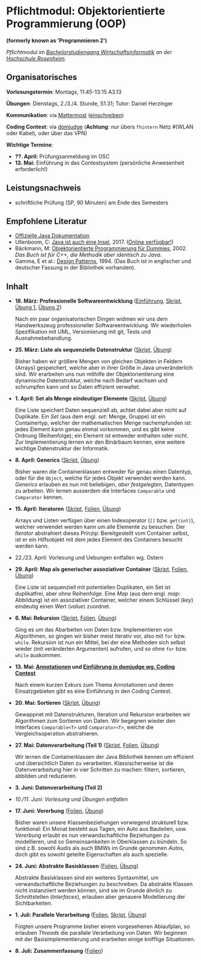 # Pflichtmodul: Objektorientierte Programmierung (OOP)

**(formerly known as 'Programmieren 2')**

_Pflichtmodul im [Bachelorstudiengang Wirtschaftsinformatik](https://www.th-rosenheim.de/technik/informatik-mathematik/wirtschaftsinformatik-bachelor/) an der [Hochschule Rosenheim](https://www.th-rosenheim.de)._

## Organisatorisches

**Vorlesungstermin**: Montags, 11:45-13:15 A3.13

**Übungen**: Dienstags, 2./3./4. Stunde, S1.31; Tutor: Daniel Herzinger

**Kommunikation**: via [Mattermost](https://inf-mattermost.th-rosenheim.de/wif-oop-ss19/channels/town-square) ([einschreiben](https://inf-mattermost.fh-rosenheim.de/signup_user_complete/?id=ptti4zza5fyqbg76jnz1jkjuia))

**Coding Contest**: via [domjudge](http://domjudge.inf.fh-#rosenheim.de) (**Achtung**: nur übers `fhintern` Netz #(WLAN oder Kabel), oder über das VPN)

**Wichtige Termine**:

- **??. April:** Prüfungsanmeldung im OSC
- **13. Mai:** Einführung in das Contestsystem (persönliche Anwesenheit erforderlich!)


## Leistungsnachweis

- schriftliche Prüfung (SP, 90 Minuten) am Ende des Semesters


## Empfohlene Literatur

- [Offizielle Java Dokumentation](https://docs.oracle.com/javase/9/)
- Ullenboom, C: [Java ist auch eine Insel](https://www.amazon.de/Java-auch-eine-Insel-Java-Entwickler/dp/3836258692/), 2017. ([Online verfügbar!](http://openbook.galileocomputing.de/javainsel))
- Bäckmann, M: [Objektorientierte Programmierung für Dummies](https://www.amazon.de/Objektorientierte-Programmierung-Dummies-Marcus-B%C3%A4ckmann/dp/3826629841/), 2002. _Das Buch ist für C++, die Methodik aber identisch zu Java._
- Gamma, E et al.: [Design Patterns](https://www.amazon.com/Design-Patterns-Object-Oriented-Addison-Wesley-Professional-ebook/dp/B000SEIBB8), 1994. (Das Buch ist in englischer und deutscher Fassung in der Bibliothek vorhanden).


## Inhalt
- **18. März: Professionelle Softwareentwicklung** ([Einführung](00-einfuehrung/), [Skript](01-professionelle-softwareentwicklung/), [Übung 1](https://github.com/hsro-wif-prg2/tutorial), [Übung 2](https://github.com/hsro-wif-prg2/example))

	Nach ein paar organisatorischen Dingen widmen wir uns dem Handwerkszeug professioneller Softwareentwicklung.
	Wir wiederholen Spezifikation mit UML, Versionierung mit git, Tests und Ausnahmebehandlung.

- **25. März: Liste als sequenzielle Datenstruktur** ([Skript](02-linked-list/), [Übung](https://github.com/hsro-wif-prg2/uebung01))

	Bisher haben wir größere Mengen von gleichen Objekten in Feldern (Arrays) gespeichert, welche aber in ihrer Größe in Java unveränderlich sind.
	Wir erarbeiten uns nun mithilfe der Objektorientierung eine dynamische Datenstruktur, welche nach Bedarf wachsen und schrumpfen kann und so Daten effizient verwaltet.

- **1. April: Set als Menge eindeutiger Elemente** ([Skript](/03-tree-set/), [Übung](https://github.com/hsro-wif-prg2/uebung02))

	Eine Liste speichert Daten sequenziell ab, achtet dabei aber nicht auf Duplikate.
	Ein _Set_ (aus dem engl. _set:_ Menge, Gruppe) ist ein Containertyp, welcher der mathematischen Menge nachempfunden ist: jedes Element kann genau einmal vorkommen, und es gibt keine Ordnung (Reihenfolge); ein Element ist entweder enthalten oder nicht.
	Zur Implementierung lernen wir den Binärbaum kennen, eine weitere wichtige Datenstruktur der Informatik.

- **8. April: Generics** ([Skript](/04-generics/), [Übung](https://github.com/hsro-wif-prg2/uebung03))

	Bisher waren die Containerklassen entweder für genau einen Datentyp, oder für die `Object`, welche für jedes Objekt verwendet werden kann.
	_Generics_ erlauben es nun mit beliebigen, _aber festgelegten,_ Datentypen zu arbeiten.
	Wir lernen ausserdem die Interfaces `Comparable` und `Comparator` kennen.

- **15. April: Iteratoren** ([Skript](/05-iterator/), [Folien](/05-iterator/slides/), [Übung](https://github.com/hsro-wif-prg2/uebung04))

	Arrays und Listen verfügen über einen Indexoperator (`[]` bzw. `get(int)`), welcher verwendet werden kann um alle Elemente zu besuchen.
	Der _Iterator_ abstrahiert dieses Prinzip: Bereitgestellt vom Container selbst, ist er ein Hilfsobjekt mit dem jedes Element des Containers besucht werden kann.

- 22./23. April: Vorlesung und Uebungen entfallen wg. Ostern

- **29. April: Map als generischer assoziativer Container** ([Skript](/06-map/), [Folien](/06-map/slides/), [Übung](https://github.com/hsro-wif-prg2/uebung05))

	Eine Liste ist sequenziell mit potentiellen Duplikaten, ein Set ist duplikatfrei, aber ohne Reihenfolge.
	Eine _Map_ (aus dem engl. _map_: Abbildung) ist ein assoziativer Container, welcher einem Schlüssel (_key_) eindeutig einen Wert (_value_) zuordnet.

- **6. Mai: Rekursion** ([Skript](/07-rekursion/), [Folien](/07-rekursion/slides/), [Übung](https://github.com/hsro-wif-prg2/uebung06))

	Ging es um das Abarbeiten von Daten bzw. Implementieren von Algorithmen, so gingen wir bisher meist iterativ vor, also mit `for` bzw. `while`.
	Rekursion ist nun ein Mittel, bei der eine Methoden sich selbst wieder (mit veränderten Argumenten) aufrufen, und so ohne `for` bzw. `while` auskommen.

- **13. Mai: [Annotationen](/08-annotationen/slides/) und [Einführung in domjudge wg. Coding Contest](/psta/slides/)**

	Nach einem kurzen Exkurs zum Thema Annotationen und deren Einsatzgebieten gibt es eine Einführung in den Coding Contest.

- **20. Mai: Sortieren** ([Skript](/09-sortieren/), [Übung](https://github.com/hsro-wif-prg2/uebung07))

	Gewappnet mit Datenstrukturen, Iteration und Rekursion erarbeiten wir Algorithmen zum Sortieren von Daten.
	Wir begegnen wieder den Interfaces `Comparable<T>` und `Comparator<T>`, welche die Vergleichsoperation abstrahieren.

- **27. Mai: Datenverarbeitung (Teil 1)** ([Skript](/10-datenverarbeitung/), [Folien](/10-datenverarbeitung/slides/), [Übung](https://github.com/hsro-wif-prg2/uebung08))

	Wir lernen die Containerklassen der Java Bibliothek kennen um effizient und übersichtlich Daten zu verarbeiten.
	Klassischerweise ist die Datenverarbeitung hier in vier Schritten zu machen: filtern, sortieren, abbilden und reduzieren.

- **3. Juni: Datenverarbeitung (Teil 2)**

- _10./11. Juni: Vorlesung und Übungen entfallen_

- **17. Juni: Vererbung** ([Folien](/11-vererbung/vererbung-1.pdf), [Übung](https://github.com/hsro-wif-prg2/uebung09))

	Bisher waren unsere Klassenbeziehungen vorwiegend strukturell bzw. funktional: Ein Monat besteht aus Tagen, ein Auto aus Bauteilen, usw.
	_Vererbung_ erlaubt es nun verwandschaftliche Beziehungen zu modellieren, und so Gemeinsamkeiten in Oberklassen zu bündeln.
	So sind z.B. sowohl Audis als auch BMWs im Grunde genommen _Autos_, doch gibt es sowohl geteilte Eigenschaften als auch spezielle.

- **24. Juni: Abstrakte Basisklassen** ([Folien](/11-vererbung/vererbung-2.pdf), [Übung](https://github.com/hsro-wif-prg2/uebung10))

	Abstrakte Basisklassen sind ein weiteres Syntaxmittel, um verwandschaftliche Beziehungen zu beschreiben.
	Da abstrakte Klassen nicht instanziiert werden können, sind sie im Grunde ähnlich zu Schnittstellen (_Interfaces_), erlauben aber genauere Modellierung der Sichtbarkeiten.

- **1. Juli: Parallele Verarbeitung** ([Folien](/12-parallel/slides/), [Skript](/12-parallel/), [Übung](https://github.com/hsro-wif-prg2/uebung11))

	Folgten unsere Programme bisher einem vorgesehenen Ablaufplan, so erlauben _Threads_ die parallele Verarbeitung von Daten.
	Wir beginnen mit der Basisimplementierung und erarbeiten einige knifflige Situationen.

- **8. Juli: Zusammenfassung** ([Folien](/13-zusammenfassung/slides/))
